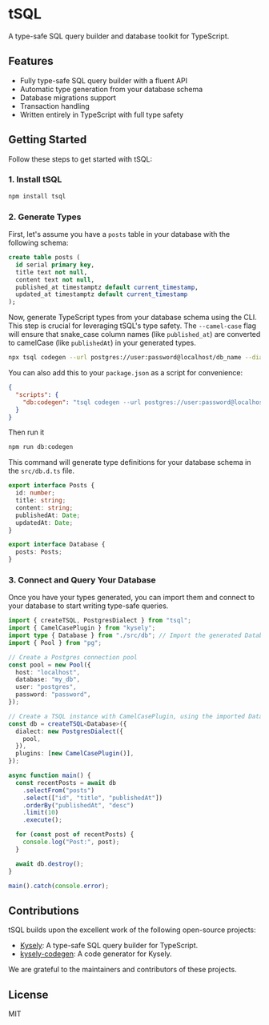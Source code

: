 # tSQL

A type-safe SQL query builder and database toolkit for TypeScript.

## Features

- Fully type-safe SQL query builder with a fluent API
- Automatic type generation from your database schema
- Database migrations support
- Transaction handling
- Written entirely in TypeScript with full type safety

## Getting Started

Follow these steps to get started with tSQL:

### 1. Install tSQL

```bash
npm install tsql
```

### 2. Generate Types

First, let's assume you have a `posts` table in your database with the following schema:

```sql
create table posts (
  id serial primary key,
  title text not null,
  content text not null,
  published_at timestamptz default current_timestamp,
  updated_at timestamptz default current_timestamp
);
```

Now, generate TypeScript types from your database schema using the CLI. This step is crucial for leveraging tSQL's type safety. The `--camel-case` flag will ensure that snake_case column names (like `published_at`) are converted to camelCase (like `publishedAt`) in your generated types.

```bash
npx tsql codegen --url postgres://user:password@localhost/db_name --dialect postgres --output src/db.d.ts --camel-case
```

You can also add this to your `package.json` as a script for convenience:

```json
{
  "scripts": {
    "db:codegen": "tsql codegen --url postgres://user:password@localhost/db_name --dialect postgres --output src/db.d.ts --camel-case"
  }
}
```

Then run it

```bash
npm run db:codegen
```

This command will generate type definitions for your database schema in the `src/db.d.ts` file.

```typescript
export interface Posts {
  id: number;
  title: string;
  content: string;
  publishedAt: Date;
  updatedAt: Date;
}

export interface Database {
  posts: Posts;
}
```

### 3. Connect and Query Your Database

Once you have your types generated, you can import them and connect to your database to start writing type-safe queries.

```typescript
import { createTSQL, PostgresDialect } from "tsql";
import { CamelCasePlugin } from "kysely";
import type { Database } from "./src/db"; // Import the generated Database interface
import { Pool } from "pg";

// Create a Postgres connection pool
const pool = new Pool({
  host: "localhost",
  database: "my_db",
  user: "postgres",
  password: "password",
});

// Create a TSQL instance with CamelCasePlugin, using the imported Database type
const db = createTSQL<Database>({
  dialect: new PostgresDialect({
    pool,
  }),
  plugins: [new CamelCasePlugin()],
});

async function main() {
  const recentPosts = await db
    .selectFrom("posts")
    .select(["id", "title", "publishedAt"])
    .orderBy("publishedAt", "desc")
    .limit(10)
    .execute();

  for (const post of recentPosts) {
    console.log("Post:", post);
  }

  await db.destroy();
}

main().catch(console.error);
```

## Contributions

tSQL builds upon the excellent work of the following open-source projects:

- [Kysely](https://github.com/kysely-org/kysely): A type-safe SQL query builder for TypeScript.
- [kysely-codegen](https://github.com/RobinBlomberg/kysely-codegen): A code generator for Kysely.

We are grateful to the maintainers and contributors of these projects.

## License

MIT

```

```
